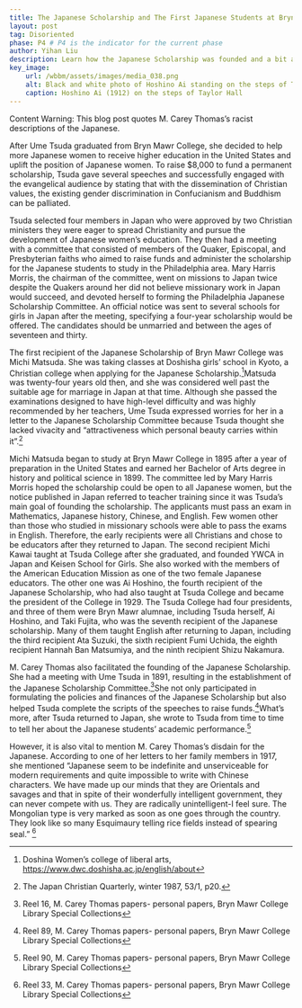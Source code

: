 ```yaml
---
title: The Japanese Scholarship and The First Japanese Students at Bryn Mawr College
layout: post
tag: Disoriented
phase: P4 # P4 is the indicator for the current phase
author: Yihan Liu
description: Learn how the Japanese Scholarship was founded and a bit about the first students to receive it. 
key_image:
    url: /wbbm/assets/images/media_038.png
    alt: Black and white photo of Hoshino Ai standing on the steps of Taylor Hall with other students. All students are dressed in white, and the photo appears to be candid, with students talking and looking away from the camera. Hoshino Ai is alone with a neutral expression, at the top of the image.
    caption: Hoshino Ai (1912) on the steps of Taylor Hall
---
```

Content Warning: This blog post quotes M. Carey Thomas’s racist descriptions of the Japanese.

After Ume Tsuda graduated from Bryn Mawr College, she decided to help more Japanese women to receive higher education in the United States and uplift the position of Japanese women. To raise $8,000 to fund a permanent scholarship, Tsuda gave several speeches and successfully engaged with the evangelical audience by stating that with the dissemination of Christian values, the existing gender discrimination in Confucianism and Buddhism can be palliated. 

Tsuda selected four members in Japan who were approved by two Christian ministers they were eager to spread Christianity and pursue the development of Japanese women’s education. They then had a meeting with a committee that consisted of members of the Quaker, Episcopal, and Presbyterian faiths who aimed to raise funds and administer the scholarship for the Japanese students to study in the Philadelphia area. Mary Harris Morris, the chairman of the committee, went on missions to Japan twice despite the Quakers around her did not believe missionary work in Japan would succeed, and devoted herself to forming the Philadelphia Japanese Scholarship Committee. An official notice was sent to several schools for girls in Japan after the meeting, specifying a four-year scholarship would be offered. The candidates should be unmarried and between the ages of seventeen and thirty. 

The first recipient of the Japanese Scholarship of Bryn Mawr College was Michi Matsuda. She was taking classes at Doshisha girls’ school in Kyoto, a Christian college when applying for the Japanese Scholarship.[^1]Matsuda was twenty-four years old then, and she was considered well past the suitable age for marriage in Japan at that time. Although she passed the examinations designed to have high-level difficulty and was highly recommended by her teachers, Ume Tsuda expressed worries for her in a letter to the Japanese Scholarship Committee because Tsuda thought she lacked vivacity and “attractiveness which personal beauty carries within it”.[^2]

Michi Matsuda began to study at Bryn Mawr College in 1895 after a year of preparation in the United States and earned her Bachelor of Arts degree in history and political science in 1899. The committee led by Mary Harris Morris hoped the scholarship could be open to all Japanese women, but the notice published in Japan referred to teacher training since it was Tsuda’s main goal of founding the scholarship. The applicants must pass an exam in Mathematics, Japanese history, Chinese, and English. Few women other than those who studied in missionary schools were able to pass the exams in English. Therefore, the early recipients were all Christians and chose to be educators after they returned to Japan. The second recipient Michi Kawai taught at Tsuda College after she graduated, and founded YWCA in Japan and Keisen School for Girls. She also worked with the members of the American Education Mission as one of the two female Japanese educators. The other one was Ai Hoshino, the fourth recipient of the Japanese Scholarship, who had also taught at Tsuda College and became the president of the College in 1929. The Tsuda College had four presidents, and three of them were Bryn Mawr alumnae, including Tsuda herself, Ai Hoshino, and Taki Fujita, who was the seventh recipient of the Japanese scholarship. Many of them taught English after returning to Japan, including the third recipient Ata Suzuki, the sixth recipient Fumi Uchida, the eighth recipient Hannah Ban Matsumiya, and the ninth recipient Shizu Nakamura.

M. Carey Thomas also facilitated the founding of the Japanese Scholarship. She had a meeting with Ume Tsuda in 1891, resulting in the establishment of the Japanese Scholarship Committee.[^3]She not only participated in formulating the policies and finances of the Japanese Scholarship but also helped Tsuda complete the scripts of the speeches to raise funds.[^4]What’s more, after Tsuda returned to Japan, she wrote to Tsuda from time to time to tell her about the Japanese students’ academic performance.[^5]

However, it is also vital to mention M. Carey Thomas’s disdain for the Japanese. According to one of her letters to her family members in 1917, she mentioned “Japanese seem to be indefinite and unserviceable for modern requirements and quite impossible to write with Chinese characters. We have made up our minds that they are Orientals and savages and that in spite of their wonderfully intelligent government, they can never compete with us. They are radically unintelligent-I feel sure. The Mongolian type is very marked as soon as one goes through the country. They look like so many Esquimaury telling rice fields instead of spearing seal.” [^6]

[^1]:Doshina Women’s college of liberal arts, https://www.dwc.doshisha.ac.jp/english/about
[^2]:The Japan Christian Quarterly, winter 1987, 53/1, p20.
[^3]:Reel 16, M. Carey Thomas papers- personal papers, Bryn Mawr College Library Special Collections
[^4]:Reel 89, M. Carey Thomas papers- personal papers, Bryn Mawr College Library Special Collections
[^5]:Reel 90, M. Carey Thomas papers- personal papers, Bryn Mawr College Library Special Collections
[^6]:Reel 33, M. Carey Thomas papers- personal papers, Bryn Mawr College Library Special Collections
